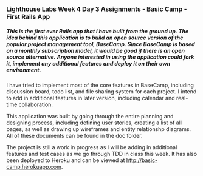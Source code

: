 ### Lighthouse Labs Week 4 Day 3 Assignments - Basic Camp - First Rails App

##### This is the first ever Rails app that I have built from the ground up. The idea behind this application is to build an open source version of the popular project management tool, BaseCamp. Since BaseCamp is based on a monthly subscription model, it would be good if there is an open source alternative. Anyone interested in using the application could fork it, implement any additional features and deploy it on their own environment.

I have tried to implement most of the core features in BaseCamp, including discussion board, todo list, and file sharing system for each project. I intend to add in additional features in later version, including calendar and real-time collaboration.

This application was built by going through the entire planning and designing process, including defining user stories, creating a list of all pages, as well as drawing up wireframes and entity relationshp diagrams. All of these documents can be found in the doc folder.

The project is still a work in progress as I will be adding in additional features and test cases as we go through TDD in class this week. It has also been deployed to Heroku and can be viewed at http://basic-camp.herokuapp.com.
